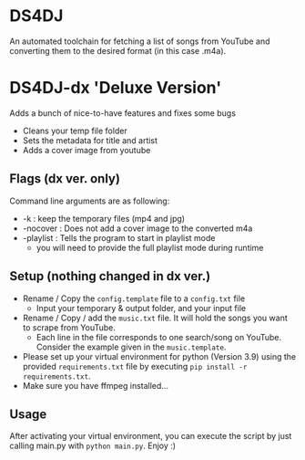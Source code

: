 # DS4DJ
An automated toolchain for fetching a list of songs from YouTube and converting them to the desired format (in this case .m4a).

# DS4DJ-dx 'Deluxe Version'
Adds a bunch of nice-to-have features and fixes some bugs

+ Cleans your temp file folder
+ Sets the metadata for title and artist
+ Adds a cover image from youtube

## Flags (dx ver. only)
Command line arguments are as following: 
+ -k : keep the temporary files (mp4 and jpg)
+ -nocover : Does not add a cover image to the converted m4a
+ -playlist : Tells the program to start in playlist mode
    + you will need to provide the full playlist mode during runtime
## Setup (nothing changed in dx ver.)
* Rename / Copy the ``config.template`` file to a ``config.txt`` file
    * Input your temporary & output folder, and your input file
* Rename / Copy / add the ``music.txt`` file. It will hold the songs you want to scrape from YouTube.
    * Each line in the file corresponds to one search/song on YouTube. Consider the example given in the ``music.template``.
* Please set up your virtual environment for python (Version 3.9) using the provided ``requirements.txt`` file by executing ``pip install -r requirements.txt``.
* Make sure you have ffmpeg installed...

## Usage
After activating your virtual environment, you can execute the script by just calling main.py with ``python main.py``.
Enjoy :)